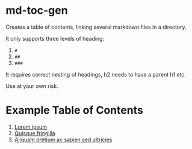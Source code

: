 # md-toc-gen

Creates a table of contents, linking several markdown files in a directory.

It only supports three levels of heading:
1. `#`
2. `##`
3. `###`

It requires correct nesting of headings, h2 needs to have a parent h1 etc.

Use at your own risk.

# Example Table of Contents
1. [Lorem ipsum](testdocs/ch01.md)
2. [Quisque fringilla](testdocs/ch02.md)
3. [Aliquam pretium ac sapien sed ultricies](testdocs/ch03.md)
